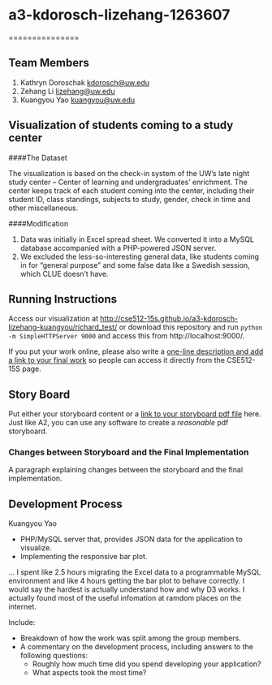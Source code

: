 # a3-kdorosch-lizehang-1263607
===============
## Team Members

1. Kathryn Doroschak kdorosch@uw.edu
2. Zehang Li lizehang@uw.edu
3. Kuangyou Yao kuangyou@uw.edu

## Visualization of students coming to a study center

####The Dataset

The visualization is based on the check-in system of the UW’s late night study center – Center of learning and undergraduates’ enrichment. The center keeps track of each student coming into the center, including their student ID, class standings, subjects to study, gender, check in time and other miscellaneous. 

####Modification
1. Data was initially in Excel spread sheet. We converted it into a MySQL database accompanied with a PHP-powered JSON server.
2. We excluded the less-so-interesting general data, like students coming in for “general purpose” and some false data like a Swedish session, which CLUE doesn’t have. 

## Running Instructions

Access our visualization at http://cse512-15s.github.io/a3-kdorosch-lizehang-kuangyou/richard_test/ or download this repository and run `python -m SimpleHTTPServer 9000` and access this from http://localhost:9000/.

If you put your work online, please also write a [one-line description and add a link to your final work](http://note.io/1n3u46s) so people can access it directly from the CSE512-15S page.

## Story Board

Put either your storyboard content or a [link to your storyboard pdf file](storyboard.pdf?raw=true) here. Just like A2, you can use any software to create a *reasonable* pdf storyboard.


### Changes between Storyboard and the Final Implementation

A paragraph explaining changes between the storyboard and the final implementation.


## Development Process

Kuangyou Yao
- PHP/MySQL server that, provides JSON data for the application to visualize.
- Implementing the responsive bar plot.

... I spent like 2.5 hours migrating the Excel data to a programmable MySQL environment and like 4 hours getting the bar plot to behave correctly. I would say the hardest is actually understand how and why D3 works. I actually found most of the useful infomation at ramdom places on the internet.


Include:
- Breakdown of how the work was split among the group members. 
- A commentary on the development process, including answers to the following questions: 
  - Roughly how much time did you spend developing your application?
  - What aspects took the most time? 

